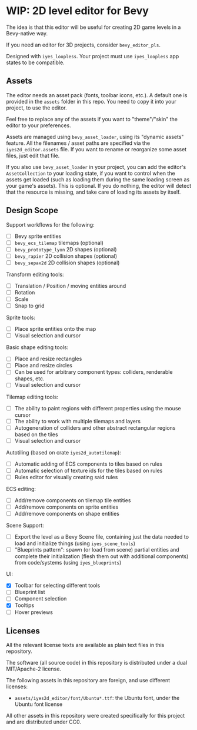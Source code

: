 # WIP: 2D level editor for Bevy

The idea is that this editor will be useful for creating 2D game levels in a
Bevy-native way.

If you need an editor for 3D projects, consider `bevy_editor_pls`.

Designed with `iyes_loopless`.
Your project must use `iyes_loopless` app states to be compatible.

## Assets

The editor needs an asset pack (fonts, toolbar icons, etc.). A default one is
provided in the `assets` folder in this repo. You need to copy it into your
project, to use the editor.

Feel free to replace any of the assets if you want to "theme"/"skin" the editor
to your preferences.

Assets are managed using `bevy_asset_loader`, using its "dynamic assets" feature.
All the filenames / asset paths are specified via the `iyes2d_editor.assets` file.
If you want to rename or reorganize some asset files, just edit that file.

If you also use `bevy_asset_loader` in your project, you can add the editor's
`AssetCollection` to your loading state, if you want to control when the assets
get loaded (such as loading them during the same loading screen as your game's
assets). This is optional. If you do nothing, the editor will detect that the
resource is missing, and take care of loading its assets by itself.

## Design Scope

Support workflows for the following:
  - [ ] Bevy sprite entities
  - [ ] `bevy_ecs_tilemap` tilemaps (optional)
  - [ ] `bevy_prototype_lyon` 2D shapes (optional)
  - [ ] `bevy_rapier` 2D collision shapes (optional)
  - [ ] `bevy_sepax2d` 2D collision shapes (optional)

Transform editing tools:
  - [ ] Translation / Position / moving entities around
  - [ ] Rotation
  - [ ] Scale
  - [ ] Snap to grid

Sprite tools:
  - [ ] Place sprite entities onto the map
  - [ ] Visual selection and cursor

Basic shape editing tools:
  - [ ] Place and resize rectangles
  - [ ] Place and resize circles
  - [ ] Can be used for arbitrary component types: colliders, renderable shapes, etc.
  - [ ] Visual selection and cursor

Tilemap editing tools:
  - [ ] The ability to paint regions with different properties using the mouse cursor
  - [ ] The ability to work with multiple tilemaps and layers
  - [ ] Autogeneration of colliders and other abstract rectangular regions based on the tiles
  - [ ] Visual selection and cursor

Autotiling (based on crate `iyes2d_autotilemap`):
  - [ ] Automatic adding of ECS components to tiles based on rules
  - [ ] Automatic selection of texture ids for the tiles based on rules
  - [ ] Rules editor for visually creating said rules

ECS editing:
  - [ ] Add/remove components on tilemap tile entities
  - [ ] Add/remove components on sprite entities
  - [ ] Add/remove components on shape entities

Scene Support:
  - [ ] Export the level as a Bevy Scene file, containing just the data needed to load and initialize things (using `iyes_scene_tools`)
  - [ ] "Blueprints pattern": spawn (or load from scene) partial entities and complete their initialization (flesh them out with additional components) from code/systems (using `iyes_blueprints`)

UI:
  - [x] Toolbar for selecting different tools
  - [ ] Blueprint list
  - [ ] Component selection
  - [x] Tooltips
  - [ ] Hover previews

## Licenses

All the relevant license texts are available as plain text files in this repository.

The software (all source code) in this repository is distributed under a dual MIT/Apache-2 license.

The following assets in this repository are foreign, and use different licenses:
 - `assets/iyes2d_editor/font/Ubuntu*.ttf`: the Ubuntu font, under the Ubuntu font license

All other assets in this repository were created specifically for this project and are distributed under CC0.
